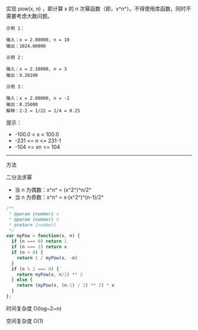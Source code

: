 实现 pow(x, n) ，即计算 x 的 n 次幂函数（即，x^n^）。不得使用库函数，同时不需要考虑大数问题。

```
示例 1：

输入：x = 2.00000, n = 10
输出：1024.00000
```

```
示例 2：

输入：x = 2.10000, n = 3
输出：9.26100
```

```
示例 3：

输入：x = 2.00000, n = -2
输出：0.25000
解释：2-2 = 1/22 = 1/4 = 0.25
```


提示：

- -100.0 < x < 100.0
- -231 <= n <= 231-1
- -104 <= xn <= 104

---

方法

二分法求幂

- 当 n 为偶数：x^n^ = (x^2^)^n/2^
- 当 n 为奇数：x^n^ = x·(x^2^)^(n-1)/2^

```javascript
/**
 * @param {number} x
 * @param {number} n
 * @return {number}
 */
var myPow = function(x, n) {
  if (n === 0) return 1
  if (n === 1) return x
  if (n < 0) {
    return 1 / myPow(x, -n)
  }
  if (n % 2 === 0) {
    return myPow(x, n/2) ** 2
  } else {
    return (myPow(x, (n-1) / 2) ** 2) * x
  }
};
```

时间复杂度 O(log~2~n)

空间复杂度 O(1)

